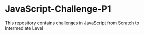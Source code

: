 # JavaScript-Challenge-P1
This repository contains challenges in JavaScript from Scratch to Intermediate Level
